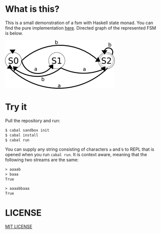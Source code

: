 # What is this?
This is a small demonstration of a fsm with Haskell state monad. You can find the pure implementation [here](http://daniel-levin.github.io/2015/01/19/primitive-state-machine-in-haskell.html). Directed graph of the represented FSM is below.

![FSM Directed Graph](https://github.com/yigitozkavci/fsm-with-monad/blob/master/assets/fsm.png)

# Try it
Pull the repository and run:
```
$ cabal sandbox init
$ cabal install
$ cabal run
```
You can supply any string consisting of characters `a` and `b` to REPL that is opened when you run `cabal run`. It is context aware, meaning that the following two streams are the same:
```
> aaaab
> baaa
True
```
```
> aaaabbaaa
True
```

# LICENSE
[MIT LICENSE](https://github.com/yigitozkavci/fsm-with-monad/blob/master/LICENSE)
